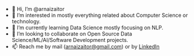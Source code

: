 - 👋 Hi, I’m @arnaizaitor
- 👀 I’m interested in mostly everything related about Computer Science or technology.
- 🌱 I’m currently learning Data Science mostly focusing on NLP.
- 💞️ I’m looking to collaborate on Open Source Data Science/ML/AI/Software Development projects.
- 📫 Reach me by mail (arnaizaitor@gmail.com) or by [LinkedIn](https://www.linkedin.com/in/arnaizaitor/)

<!---
arnaizaitor/arnaizaitor is a ✨ special ✨ repository because its `README.md` (this file) appears on your GitHub profile.
You can click the Preview link to take a look at your changes.
--->
